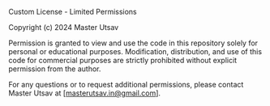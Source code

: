 Custom License - Limited Permissions

Copyright (c) 2024 Master Utsav

Permission is granted to view and use the code in this repository solely for personal or educational purposes. Modification, distribution, and use of this code for commercial purposes are strictly prohibited without explicit permission from the author.

For any questions or to request additional permissions, please contact Master Utsav at [masterutsav.in@gmail.com].
